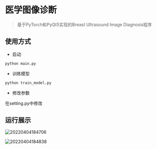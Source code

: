 <!--
 * @FilePath: README.md
 * @Author: Xu Mingyu
 * @Date: 2022-03-26 23:53:22
 * @LastEditTime: 2022-04-04 18:58:06
 * @Description: 
 * Copyright 2022 Xu Mingyu, All Rights Reserved. 
-->
# 医学图像诊断
> 基于PyTorch和PyQt5实现的Breast Ultrasound Image Diagnosis程序
## 使用方式
- 启动
```python
python main.py
```
- 训练模型
```python
python train_model.py
```
- 修改参数

在setting.py中修改

## 运行展示
![20220404184706](https://cdn.jsdelivr.net/gh/mY-xmy/img/20220404184706.png)

![20220404184838](https://cdn.jsdelivr.net/gh/mY-xmy/img/20220404184838.png)